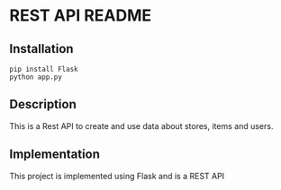 # REST API README

## Installation
```
pip install Flask
python app.py
```

## Description
This is a Rest API to create and use data about stores, items and users.

## Implementation
This project is implemented using Flask and is a REST API
